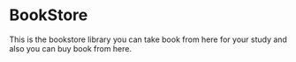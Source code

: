 # BookStore
This is the bookstore library you can take book from here for your study and also you can buy book from here.
